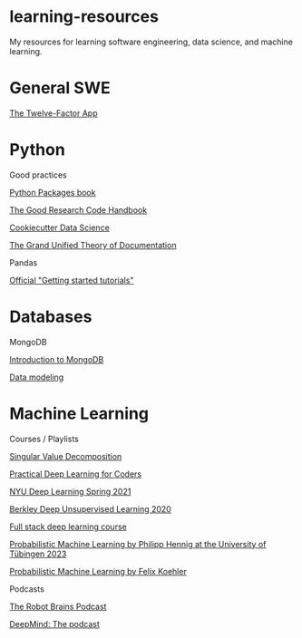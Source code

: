 # learning-resources
My resources for learning software engineering, data science, and machine learning.

# General SWE

[The Twelve-Factor App](https://12factor.net/)


# Python

Good practices

[Python Packages book](https://py-pkgs.org/)

[The Good Research Code Handbook](https://goodresearch.dev/)

[Cookiecutter Data Science](https://drivendata.github.io/cookiecutter-data-science/)

[The Grand Unified Theory of Documentation](https://documentation.divio.com/)

Pandas

[Official "Getting started tutorials"](https://pandas.pydata.org/docs/getting_started/intro_tutorials/index.html)

# Databases

MongoDB

[Introduction to MongoDB](https://university.mongodb.com/courses/M001/about)

[Data modeling](https://university.mongodb.com/courses/M320/about)

# Machine Learning

Courses / Playlists

[Singular Value Decomposition](https://www.youtube.com/playlist?list=PLMrJAkhIeNNSVjnsviglFoY2nXildDCcv)

[Practical Deep Learning for Coders](https://course.fast.ai/)

[NYU Deep Learning Spring 2021](https://atcold.github.io/NYU-DLSP21/)

[Berkley Deep Unsupervised Learning 2020](https://sites.google.com/view/berkeley-cs294-158-sp20/home)

[Full stack deep learning course](https://fullstackdeeplearning.com/)

[Probabilistic Machine Learning by Philipp Hennig at the University of Tübingen 2023](https://www.youtube.com/playlist?list=PL05umP7R6ij2YE8rRJSb-olDNbntAQ_Bx)

[Probabilistic Machine Learning by Felix Koehler](https://www.youtube.com/playlist?list=PLISXH-iEM4JlFsAp7trKCWyxeO3M70QyJ)

Podcasts

[The Robot Brains Podcast](https://www.therobotbrains.ai/)

[DeepMind: The podcast](https://www.deepmind.com/the-podcast)


